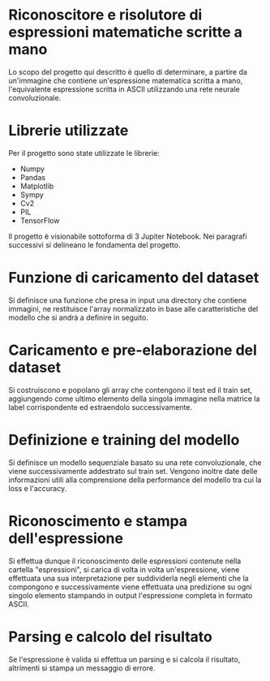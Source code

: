 # Riconoscitore e risolutore di espressioni matematiche scritte a mano
Lo scopo del progetto qui descritto è quello di determinare, a partire da un'immagine che contiene un'espressione matematica scritta a mano, l'equivalente espressione scritta in ASCII utilizzando una rete neurale convoluzionale.

# Librerie utilizzate
Per il progetto sono state utilizzate le librerie:

- Numpy
- Pandas
- Matplotlib 
- Sympy
- Cv2
- PIL
- TensorFlow

Il progetto è visionabile sottoforma di 3 Jupiter Notebook. Nei paragrafi successivi si delineano le fondamenta del progetto.

# Funzione di caricamento del dataset
Si definisce una funzione che presa in input una directory che contiene immagini, ne restituisce l'array normalizzato in base alle caratteristiche del modello che si andrà a definire in seguito.

# Caricamento e pre-elaborazione del dataset
Si costruiscono e popolano gli array che contengono il test ed il train set, aggiungendo come ultimo elemento della singola immagine nella matrice la label corrispondente ed estraendolo successivamente.

# Definizione e training del modello
Si definisce un modello sequenziale basato su una rete convoluzionale, che viene successivamente addestrato sul train set. Vengono inoltre date delle informazioni utili alla comprensione della performance del modello tra cui la loss e l'accuracy.

# Riconoscimento e stampa dell'espressione
Si effettua dunque il riconoscimento delle espressioni contenute nella cartella "espressioni", si carica di volta in volta un'espressione, viene effettuata una sua interpretazione per suddividerla negli elementi che la compongono e successivamente viene effettuata una predizione su ogni singolo elemento stampando in output l'espressione completa in formato ASCII.

# Parsing e calcolo del risultato
Se l'espressione è valida si effettua un parsing e si calcola il risultato, altrimenti si stampa un messaggio di errore.